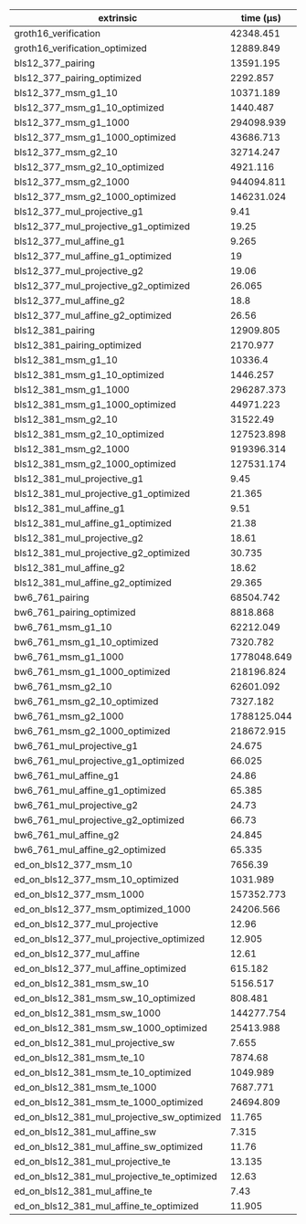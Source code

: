| extrinsic                                   | time (µs)   |
| ------------------------------------------- | ----------- |
| groth16_verification                        | 42348.451   |
| groth16_verification_optimized              | 12889.849   |
| bls12_377_pairing                           | 13591.195   |
| bls12_377_pairing_optimized                 | 2292.857    |
| bls12_377_msm_g1_10                         | 10371.189   |
| bls12_377_msm_g1_10_optimized               | 1440.487    |
| bls12_377_msm_g1_1000                       | 294098.939  |
| bls12_377_msm_g1_1000_optimized             | 43686.713   |
| bls12_377_msm_g2_10                         | 32714.247   |
| bls12_377_msm_g2_10_optimized               | 4921.116    |
| bls12_377_msm_g2_1000                       | 944094.811  |
| bls12_377_msm_g2_1000_optimized             | 146231.024  |
| bls12_377_mul_projective_g1                 | 9.41        |
| bls12_377_mul_projective_g1_optimized       | 19.25       |
| bls12_377_mul_affine_g1                     | 9.265       |
| bls12_377_mul_affine_g1_optimized           | 19          |
| bls12_377_mul_projective_g2                 | 19.06       |
| bls12_377_mul_projective_g2_optimized       | 26.065      |
| bls12_377_mul_affine_g2                     | 18.8        |
| bls12_377_mul_affine_g2_optimized           | 26.56       |
| bls12_381_pairing                           | 12909.805   |
| bls12_381_pairing_optimized                 | 2170.977    |
| bls12_381_msm_g1_10                         | 10336.4     |
| bls12_381_msm_g1_10_optimized               | 1446.257    |
| bls12_381_msm_g1_1000                       | 296287.373  |
| bls12_381_msm_g1_1000_optimized             | 44971.223   |
| bls12_381_msm_g2_10                         | 31522.49    |
| bls12_381_msm_g2_10_optimized               | 127523.898  |
| bls12_381_msm_g2_1000                       | 919396.314  |
| bls12_381_msm_g2_1000_optimized             | 127531.174  |
| bls12_381_mul_projective_g1                 | 9.45        |
| bls12_381_mul_projective_g1_optimized       | 21.365      |
| bls12_381_mul_affine_g1                     | 9.51        |
| bls12_381_mul_affine_g1_optimized           | 21.38       |
| bls12_381_mul_projective_g2                 | 18.61       |
| bls12_381_mul_projective_g2_optimized       | 30.735      |
| bls12_381_mul_affine_g2                     | 18.62       |
| bls12_381_mul_affine_g2_optimized           | 29.365      |
| bw6_761_pairing                             | 68504.742   |
| bw6_761_pairing_optimized                   | 8818.868    |
| bw6_761_msm_g1_10                           | 62212.049   |
| bw6_761_msm_g1_10_optimized                 | 7320.782    |
| bw6_761_msm_g1_1000                         | 1778048.649 |
| bw6_761_msm_g1_1000_optimized               | 218196.824  |
| bw6_761_msm_g2_10                           | 62601.092   |
| bw6_761_msm_g2_10_optimized                 | 7327.182    |
| bw6_761_msm_g2_1000                         | 1788125.044 |
| bw6_761_msm_g2_1000_optimized               | 218672.915  |
| bw6_761_mul_projective_g1                   | 24.675      |
| bw6_761_mul_projective_g1_optimized         | 66.025      |
| bw6_761_mul_affine_g1                       | 24.86       |
| bw6_761_mul_affine_g1_optimized             | 65.385      |
| bw6_761_mul_projective_g2                   | 24.73       |
| bw6_761_mul_projective_g2_optimized         | 66.73       |
| bw6_761_mul_affine_g2                       | 24.845      |
| bw6_761_mul_affine_g2_optimized             | 65.335      |
| ed_on_bls12_377_msm_10                      | 7656.39     |
| ed_on_bls12_377_msm_10_optimized            | 1031.989    |
| ed_on_bls12_377_msm_1000                    | 157352.773  |
| ed_on_bls12_377_msm_optimized_1000          | 24206.566   |
| ed_on_bls12_377_mul_projective              | 12.96       |
| ed_on_bls12_377_mul_projective_optimized    | 12.905      |
| ed_on_bls12_377_mul_affine                  | 12.61       |
| ed_on_bls12_377_mul_affine_optimized        | 615.182     |
| ed_on_bls12_381_msm_sw_10                   | 5156.517    |
| ed_on_bls12_381_msm_sw_10_optimized         | 808.481     |
| ed_on_bls12_381_msm_sw_1000                 | 144277.754  |
| ed_on_bls12_381_msm_sw_1000_optimized       | 25413.988   |
| ed_on_bls12_381_mul_projective_sw           | 7.655       |
| ed_on_bls12_381_msm_te_10                   | 7874.68     |
| ed_on_bls12_381_msm_te_10_optimized         | 1049.989    |
| ed_on_bls12_381_msm_te_1000                 | 7687.771    |
| ed_on_bls12_381_msm_te_1000_optimized       | 24694.809   |
| ed_on_bls12_381_mul_projective_sw_optimized | 11.765      |
| ed_on_bls12_381_mul_affine_sw               | 7.315       |
| ed_on_bls12_381_mul_affine_sw_optimized     | 11.76       |
| ed_on_bls12_381_mul_projective_te           | 13.135      |
| ed_on_bls12_381_mul_projective_te_optimized | 12.63       |
| ed_on_bls12_381_mul_affine_te               | 7.43        |
| ed_on_bls12_381_mul_affine_te_optimized     | 11.905      |
